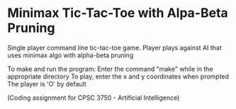 # Minimax Tic-Tac-Toe with Alpa-Beta Pruning

Single player command line tic-tac-toe game. Player plays against AI that uses minimax algo with alpha-beta pruning

To make and run the program:
Enter the command "make" while in the appropriate directory
To play, enter the x and y coordinates when prompted
The player is 'O' by default

(Coding assignment for CPSC 3750 - Artificial Intelligence)